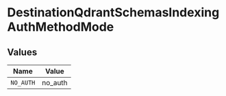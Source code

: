 # DestinationQdrantSchemasIndexingAuthMethodMode


## Values

| Name      | Value     |
| --------- | --------- |
| `NO_AUTH` | no_auth   |